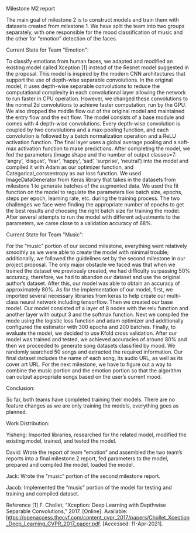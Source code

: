 Milestone M2 report

The main goal of milestone 2 is to construct models and train them with datasets created from milestone 1. We have split the team into two groups separately, with one responsible for the mood classification of music and the other for “emotion” detection of the faces. 

Current State for Team "Emotion":

To classify emotions from human faces, we adapted and modified an existing model called Xception [1] instead of the Resnet model suggested in the proposal. This model is inspired by the modern CNN architectures that support the use of depth-wise separable convolutions. In the original model, it uses depth-wise separable convolutions to reduce the computational complexity in each convolutional layer allowing the network to run faster in CPU operation. However, we changed these convolutions to the normal 2d convolutions to achieve faster computation, run by the GPU. We also dropped the middle flow out of the original model and maintained the entry flow and the exit flow. The model consists of a base module and comes with 4 depth-wise convolutions. Every depth-wise convolution is coupled by two convolutions and a max-pooling function, and each convolution is followed by a batch normalization operation and a ReLU activation function. The final layer uses a global average pooling and a soft-max activation function to make predictions. After completing the model, we fed the parameters (image shape and the number of output classes=7: ‘angry’, ‘disgust’, ‘fear’, ‘happy’, ‘sad’, ‘surprise’, ‘neutral’) into the model and compiled it with Adam as our optimizer function, and Categorical_corssentropy as our loss function. We used ImageDataGenerator from Keras library that takes in the datasets from milestone 1 to generate batches of the augmented data. We used the fit function on the model to regulate the parameters like batch size, epochs, steps per epoch, learning rate, etc. during the training process. The two challenges we face were finding the appropriate number of epochs to get the best results and choosing the right batch size for training the model. After several attempts to run the model with different adjustments to the parameters, we came close to a validation accuracy of 68%.     

Current State for Team "Music":

For the “music” portion of our second milestone, everything went relatively smoothly as we were able to create the model with minimal trouble; additionally, we followed the guidelines set by the second milestone in our project proposal. The only major obstacle we faced was that when we trained the dataset we previously created, we had difficulty surpassing 50% accuracy, therefore, we had to abandon our dataset and use the original author’s dataset. After this, our model was able to obtain an accuracy of approximately 80%. As for the implementation of our model, first, we imported several necessary libraries from keras to help create our multi-class neural network including tensorflow. Then we created our base model. Our model consisted of a layer of 8 nodes with the relu function and another layer with output 3 and the softmax function. Next we compiled the mode using the logistic loss function and adam optimizer and additionally configured the estimator with 300 epochs and 200 batches. Finally, to evaluate the model, we decided to use Kfold cross validation. After our model was trained and tested, we achieved accuracies of around 80% and then we proceeded to generate song datasets classified by mood. We randomly searched 50 songs and extracted the required information. Our final dataset includes the name of each song, its audio URL, as well as its cover art URL. For the next milestone, we have to figure out a way to combine the music portion and the emotion portion so that the algorithm can output appropriate songs based on the user’s current mood.

Conclusion:

So far, both teams have completed training their models. There are no feature changes as we are only training the models, everything goes as planned. 

Work Distribution:

Yisheng: Imported libraries, researched for the related model, modified the existing model, trained, and tested the model.

David: Wrote the report of team “emotion” and assembled the two team’s reports into a final milestone 2 report, fed parameters to the model, prepared and compiled the model, loaded the model. 

Jack: Wrote the “music” portion of the second milestone report.

Jacob: Implemented the “music” portion of the model for testing and training and compiled dataset.

Reference
[1]  F. Chollet, “Xception: Deep Learning with Depthwise Separable Convolutions,” 2017. [Online]. Available: https://openaccess.thecvf.com/content_cvpr_2017/papers/Chollet_Xception_Deep_Learning_CVPR_2017_paper.pdf. [Accessed: 11-Apr-2021]. 
